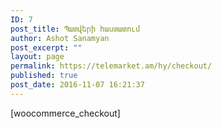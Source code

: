 ```yaml
---
ID: 7
post_title: Պատվերի հաստատում
author: Ashot Sanamyan
post_excerpt: ""
layout: page
permalink: https://telemarket.am/hy/checkout/
published: true
post_date: 2016-11-07 16:21:37
---
```

[woocommerce_checkout]